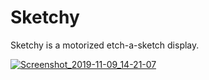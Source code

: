# Sketchy

Sketchy is a motorized etch-a-sketch display.

[![Screenshot_2019-11-09_14-21-07](https://user-images.githubusercontent.com/585182/68533880-386e7a80-02fc-11ea-8a9f-754cf8a6725c.png)](https://photos.app.goo.gl/4UtGs1rNt6jChj3T8)
